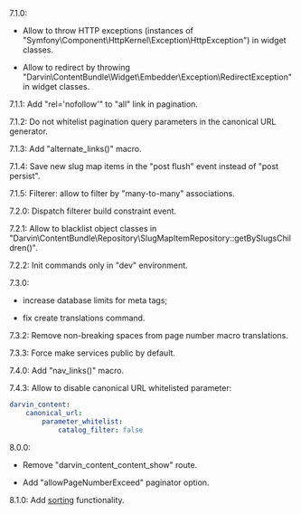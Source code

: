 7.1.0:

- Allow to throw HTTP exceptions (instances of "Symfony\Component\HttpKernel\Exception\HttpException") in widget classes.

- Allow to redirect by throwing "Darvin\ContentBundle\Widget\Embedder\Exception\RedirectException" in widget classes.

7.1.1: Add "rel='nofollow'" to "all" link in pagination.

7.1.2: Do not whitelist pagination query parameters in the canonical URL generator.

7.1.3: Add "alternate_links()" macro.

7.1.4: Save new slug map items in the "post flush" event instead of "post persist".

7.1.5: Filterer: allow to filter by "many-to-many" associations.

7.2.0: Dispatch filterer build constraint event.

7.2.1: Allow to blacklist object classes in "Darvin\ContentBundle\Repository\SlugMapItemRepository::getBySlugsChildren()".

7.2.2: Init commands only in "dev" environment.

7.3.0:

- increase database limits for meta tags;

- fix create translations command.

7.3.2: Remove non-breaking spaces from page number macro translations.

7.3.3: Force make services public by default.

7.4.0: Add "nav_links()" macro.

7.4.3: Allow to disable canonical URL whitelisted parameter:

```yaml
darvin_content:
    canonical_url:
        parameter_whitelist:
            catalog_filter: false
```

8.0.0:
 
- Remove "darvin_content_content_show" route.

- Add "allowPageNumberExceed" paginator option.

8.1.0: Add [sorting](Resources/doc/sorting.md) functionality.
